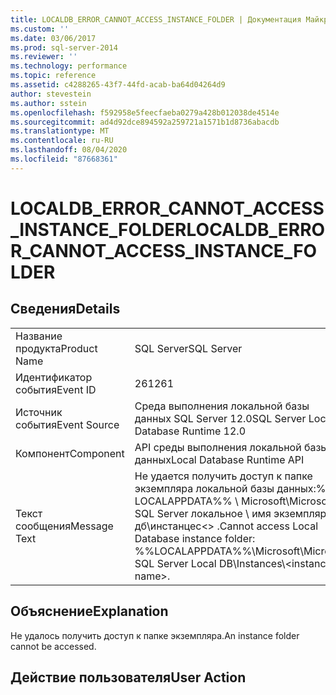 ```yaml
---
title: LOCALDB_ERROR_CANNOT_ACCESS_INSTANCE_FOLDER | Документация Майкрософт
ms.custom: ''
ms.date: 03/06/2017
ms.prod: sql-server-2014
ms.reviewer: ''
ms.technology: performance
ms.topic: reference
ms.assetid: c4288265-43f7-44fd-acab-ba64d04264d9
author: stevestein
ms.author: sstein
ms.openlocfilehash: f592958e5feecfaeba0279a428b012038de4514e
ms.sourcegitcommit: ad4d92dce894592a259721a1571b1d8736abacdb
ms.translationtype: MT
ms.contentlocale: ru-RU
ms.lasthandoff: 08/04/2020
ms.locfileid: "87668361"
---
```

# <a name="localdb_error_cannot_access_instance_folder"></a><span data-ttu-id="8e894-102">LOCALDB_ERROR_CANNOT_ACCESS_INSTANCE_FOLDER</span><span class="sxs-lookup"><span data-stu-id="8e894-102">LOCALDB_ERROR_CANNOT_ACCESS_INSTANCE_FOLDER</span></span>
    
## <a name="details"></a><span data-ttu-id="8e894-103">Сведения</span><span class="sxs-lookup"><span data-stu-id="8e894-103">Details</span></span>  
  
|||  
|-|-|  
|<span data-ttu-id="8e894-104">Название продукта</span><span class="sxs-lookup"><span data-stu-id="8e894-104">Product Name</span></span>|<span data-ttu-id="8e894-105">SQL Server</span><span class="sxs-lookup"><span data-stu-id="8e894-105">SQL Server</span></span>|  
|<span data-ttu-id="8e894-106">Идентификатор события</span><span class="sxs-lookup"><span data-stu-id="8e894-106">Event ID</span></span>|<span data-ttu-id="8e894-107">261</span><span class="sxs-lookup"><span data-stu-id="8e894-107">261</span></span>|  
|<span data-ttu-id="8e894-108">Источник события</span><span class="sxs-lookup"><span data-stu-id="8e894-108">Event Source</span></span>|<span data-ttu-id="8e894-109">Среда выполнения локальной базы данных SQL Server 12.0</span><span class="sxs-lookup"><span data-stu-id="8e894-109">SQL Server Local Database Runtime 12.0</span></span>|  
|<span data-ttu-id="8e894-110">Компонент</span><span class="sxs-lookup"><span data-stu-id="8e894-110">Component</span></span>|<span data-ttu-id="8e894-111">API среды выполнения локальной базы данных</span><span class="sxs-lookup"><span data-stu-id="8e894-111">Local Database Runtime API</span></span>|  
|<span data-ttu-id="8e894-112">Текст сообщения</span><span class="sxs-lookup"><span data-stu-id="8e894-112">Message Text</span></span>|<span data-ttu-id="8e894-113">Не удается получить доступ к папке экземпляра локальной базы данных:%% LOCALAPPDATA%% \ Microsoft\Microsoft SQL Server локальное \\ имя экземпляра дб\инстанцес<\> .</span><span class="sxs-lookup"><span data-stu-id="8e894-113">Cannot access Local Database instance folder: %%LOCALAPPDATA%%\Microsoft\Microsoft SQL Server Local DB\Instances\\<instance name\>.</span></span>|  
  
## <a name="explanation"></a><span data-ttu-id="8e894-114">Объяснение</span><span class="sxs-lookup"><span data-stu-id="8e894-114">Explanation</span></span>  
 <span data-ttu-id="8e894-115">Не удалось получить доступ к папке экземпляра.</span><span class="sxs-lookup"><span data-stu-id="8e894-115">An instance folder cannot be accessed.</span></span>  
  
## <a name="user-action"></a><span data-ttu-id="8e894-116">Действие пользователя</span><span class="sxs-lookup"><span data-stu-id="8e894-116">User Action</span></span>  
  
